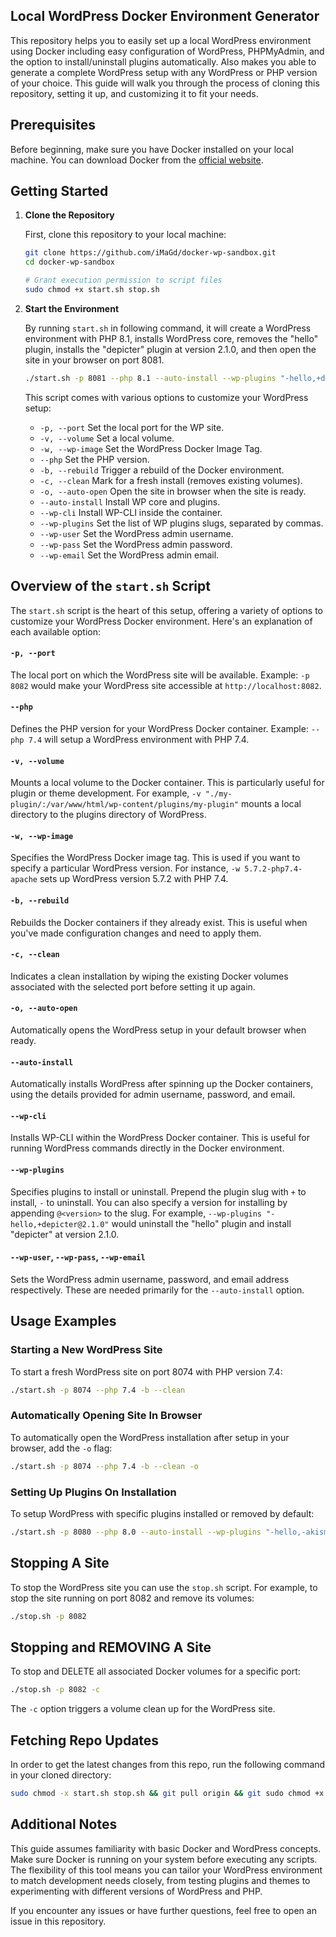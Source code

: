## Local WordPress Docker Environment Generator

This repository helps you to easily set up a local WordPress environment using Docker including easy configuration of WordPress, PHPMyAdmin, and the option to install/uninstall plugins automatically. Also makes you able to generate a complete WordPress setup with any WordPress or PHP version of your choice. This guide will walk you through the process of cloning this repository, setting it up, and customizing it to fit your needs.

## Prerequisites

Before beginning, make sure you have Docker installed on your local machine. You can download Docker from the [official website](https://www.docker.com/products/docker-desktop).

## Getting Started

1. **Clone the Repository**

   First, clone this repository to your local machine:

   ```sh
   git clone https://github.com/iMaGd/docker-wp-sandbox.git
   cd docker-wp-sandbox

   # Grant execution permission to script files
   sudo chmod +x start.sh stop.sh
   ```

3. **Start the Environment**

   By running `start.sh` in following command, it will create a WordPress environment with PHP 8.1, installs WordPress core, removes the "hello" plugin, installs the "depicter" plugin at version 2.1.0, and then open the site in your browser on port 8081.

   ```sh
   ./start.sh -p 8081 --php 8.1 --auto-install --wp-plugins "-hello,+depicter@2.1.0" -b -o
   ```

   This script comes with various options to customize your WordPress setup:

   - `-p, --port` Set the local port for the WP site.
   - `-v, --volume` Set a local volume.
   - `-w, --wp-image` Set the WordPress Docker Image Tag.
   - `--php` Set the PHP version.
   - `-b, --rebuild` Trigger a rebuild of the Docker environment.
   - `-c, --clean` Mark for a fresh install (removes existing volumes).
   - `-o, --auto-open` Open the site in browser when the site is ready.
   - `--auto-install` Install WP core and plugins.
   - `--wp-cli` Install WP-CLI inside the container.
   - `--wp-plugins` Set the list of WP plugins slugs, separated by commas.
   - `--wp-user` Set the WordPress admin username.
   - `--wp-pass` Set the WordPress admin password.
   - `--wp-email` Set the WordPress admin email.


## Overview of the `start.sh` Script

The `start.sh` script is the heart of this setup, offering a variety of options to customize your WordPress Docker environment. Here's an explanation of each available option:

#### `-p, --port`

The local port on which the WordPress site will be available. Example: `-p 8082` would make your WordPress site accessible at `http://localhost:8082`.

#### `--php`

Defines the PHP version for your WordPress Docker container. Example: `--php 7.4` will setup a WordPress environment with PHP 7.4.

#### `-v, --volume`

Mounts a local volume to the Docker container. This is particularly useful for plugin or theme development. For example, `-v "./my-plugin/:/var/www/html/wp-content/plugins/my-plugin"` mounts a local directory to the plugins directory of WordPress.

#### `-w, --wp-image`

Specifies the WordPress Docker image tag. This is used if you want to specify a particular WordPress version. For instance, `-w 5.7.2-php7.4-apache` sets up WordPress version 5.7.2 with PHP 7.4.

#### `-b, --rebuild`

Rebuilds the Docker containers if they already exist. This is useful when you've made configuration changes and need to apply them.

#### `-c, --clean`

Indicates a clean installation by wiping the existing Docker volumes associated with the selected port before setting it up again.

#### `-o, --auto-open`

Automatically opens the WordPress setup in your default browser when ready.

#### `--auto-install`

Automatically installs WordPress after spinning up the Docker containers, using the details provided for admin username, password, and email.

#### `--wp-cli`

Installs WP-CLI within the WordPress Docker container. This is useful for running WordPress commands directly in the Docker environment.

#### `--wp-plugins`

Specifies plugins to install or uninstall. Prepend the plugin slug with `+` to install, `-` to uninstall. You can also specify a version for installing by appending `@<version>` to the slug. For example, `--wp-plugins "-hello,+depicter@2.1.0"` would uninstall the "hello" plugin and install "depicter" at version 2.1.0.

#### `--wp-user`, `--wp-pass`, `--wp-email`

Sets the WordPress admin username, password, and email address respectively. These are needed primarily for the `--auto-install` option.

## Usage Examples

### Starting a New WordPress Site

To start a fresh WordPress site on port 8074 with PHP version 7.4:

```bash
./start.sh -p 8074 --php 7.4 -b --clean
```

### Automatically Opening Site In Browser

To automatically open the WordPress installation after setup in your browser, add the `-o` flag:

```bash
./start.sh -p 8074 --php 7.4 -b --clean -o
```

### Setting Up Plugins On Installation

To setup WordPress with specific plugins installed or removed by default:

```bash
./start.sh -p 8080 --php 8.0 --auto-install --wp-plugins "-hello,-akismet,+depicter" -o
```

## Stopping A Site

To stop the WordPress site you can use the `stop.sh` script. For example, to stop the site running on port 8082 and remove its volumes:

```bash
./stop.sh -p 8082
```

## Stopping and REMOVING A Site

To stop and DELETE all associated Docker volumes for a specific port:

```bash
./stop.sh -p 8082 -c
```
The `-c` option triggers a volume clean up for the WordPress site.

## Fetching Repo Updates

In order to get the latest changes from this repo, run the following command in your cloned directory:

```bash
sudo chmod -x start.sh stop.sh && git pull origin && git sudo chmod +x start.sh stop.sh
```

## Additional Notes

This guide assumes familiarity with basic Docker and WordPress concepts. Make sure Docker is running on your system before executing any scripts. The flexibility of this tool means you can tailor your WordPress environment to match development needs closely, from testing plugins and themes to experimenting with different versions of WordPress and PHP.

If you encounter any issues or have further questions, feel free to open an issue in this repository.